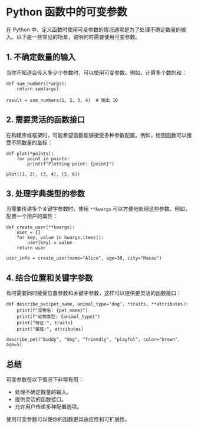 # Python 函数中的可变参数

在 Python 中，定义函数时使用可变参数的情况通常是为了处理不确定数量的输入。以下是一些常见的场景，说明何时需要使用可变参数。

## 1. 不确定数量的输入

当你不知道会传入多少个参数时，可以使用可变参数。例如，计算多个数的和：
```
def sum_numbers(*args):
    return sum(args)

result = sum_numbers(1, 2, 3, 4)  # 输出 10
```

## 2. 需要灵活的函数接口

在构建库或框架时，可能希望函数能够接受多种参数配置。例如，绘图函数可以接受不同数量的坐标：
```
def plot(*points):
    for point in points:
        print(f"Plotting point: {point}")

plot((1, 2), (3, 4), (5, 6))
```

## 3. 处理字典类型的参数

当需要传递多个关键字参数时，使用 `**kwargs` 可以方便地处理这些参数。例如，配置一个用户的属性：
```
def create_user(**kwargs):
    user = {}
    for key, value in kwargs.items():
        user[key] = value
    return user

user_info = create_user(name="Alice", age=30, city="Macau")
```
## 4. 结合位置和关键字参数

有时需要同时接受位置参数和关键字参数，这样可以提供更灵活的函数接口：
```
def describe_pet(pet_name, animal_type='dog', *traits, **attributes):
    print(f"宠物名: {pet_name}")
    print(f"动物类型: {animal_type}")
    print("特征:", traits)
    print("属性:", attributes)

describe_pet("Buddy", "dog", "friendly", "playful", color="brown", age=5)
```
## 总结

可变参数在以下情况下非常有用：

- 处理不确定数量的输入。
- 提供灵活的函数接口。
- 允许用户传递多种配置选项。

使用可变参数可以使你的函数更具适应性和可扩展性。
